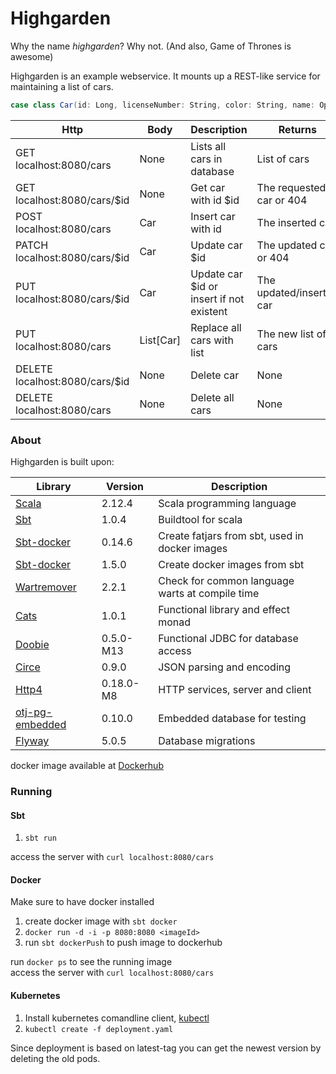 # Highgarden

Why the name _highgarden_? Why not. (And also, Game of Thrones is awesome) 

Highgarden is an example webservice. It mounts up a REST-like service for maintaining a list of cars.

```scala 
case class Car(id: Long, licenseNumber: String, color: String, name: Option[String])
```

Http | Body |Description | Returns
------------ | -------------| -------------| -------------
GET localhost:8080/cars |None | Lists all cars in database | List of cars
GET localhost:8080/cars/$id |None| Get car with id $id | The requested car or 404
POST localhost:8080/cars |Car| Insert car with id | The inserted car
PATCH localhost:8080/cars/$id |Car| Update car $id | The updated car or 404
PUT localhost:8080/cars/$id |Car| Update car $id or insert if not existent | The updated/inserted car
PUT localhost:8080/cars |List\[Car\]| Replace all cars with list | The new list of cars
DELETE localhost:8080/cars/$id |None| Delete car | None
DELETE localhost:8080/cars |None| Delete all cars| None

### About
Highgarden is built upon:

Library | Version | Description
------------ | ------------- | -------------
<a href="https://github.com/scala/scala">Scala</a> |2.12.4 | Scala programming language
<a href="https://github.com/sbt/sbt">Sbt</a> | 1.0.4 | Buildtool for scala
<a href="https://github.com/sbt/sbt-assembly">Sbt-docker</a> | 0.14.6 | Create fatjars from sbt, used in docker images
<a href="https://github.com/marcuslonnberg/sbt-docker">Sbt-docker</a> | 1.5.0 | Create docker images from sbt
<a href="https://github.com/wartremover/wartremover">Wartremover</a> | 2.2.1 | Check for common language warts at compile time
<a href="https://github.com/typelevel/cats">Cats</a> | 1.0.1 | Functional library and effect monad
<a href="https://github.com/tpolecat/doobie">Doobie</a> | 0.5.0-M13 | Functional JDBC for database access
<a href="https://github.com/circe/circe">Circe</a> | 0.9.0 | JSON parsing and encoding
<a href="https://github.com/http4s/http4s">Http4</a> | 0.18.0-M8 | HTTP services, server and client
<a href="https://github.com/opentable/otj-pg-embedded">otj-pg-embedded</a> | 0.10.0 | Embedded database for testing
<a href="https://github.com/flyway/flyway">Flyway</a> | 5.0.5 | Database migrations


docker image available at <a href="https://hub.docker.com/r/amumurst/highgarden/">Dockerhub</a>



### Running

#### Sbt
1. ```sbt run``` 

access the server with `curl localhost:8080/cars`

#### Docker
Make sure to have docker installed
1. create docker image with ```sbt docker```
2. `docker run -d -i -p 8080:8080 <imageId>`
3. run ```sbt dockerPush``` to push image to dockerhub

run `docker ps` to see the running image <br/>
access the server with `curl localhost:8080/cars`

#### Kubernetes
1. Install kubernetes comandline client, <a href="https://kubernetes.io/docs/tasks/tools/install-kubectl/#download-as-part-of-the-google-cloud-sdk">kubectl</a>
2. `kubectl create -f deployment.yaml`

Since deployment is based on latest-tag you can get the newest version by deleting the old pods.
